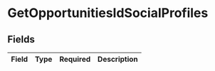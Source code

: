 # GetOpportunitiesIdSocialProfiles


## Fields

| Field       | Type        | Required    | Description |
| ----------- | ----------- | ----------- | ----------- |